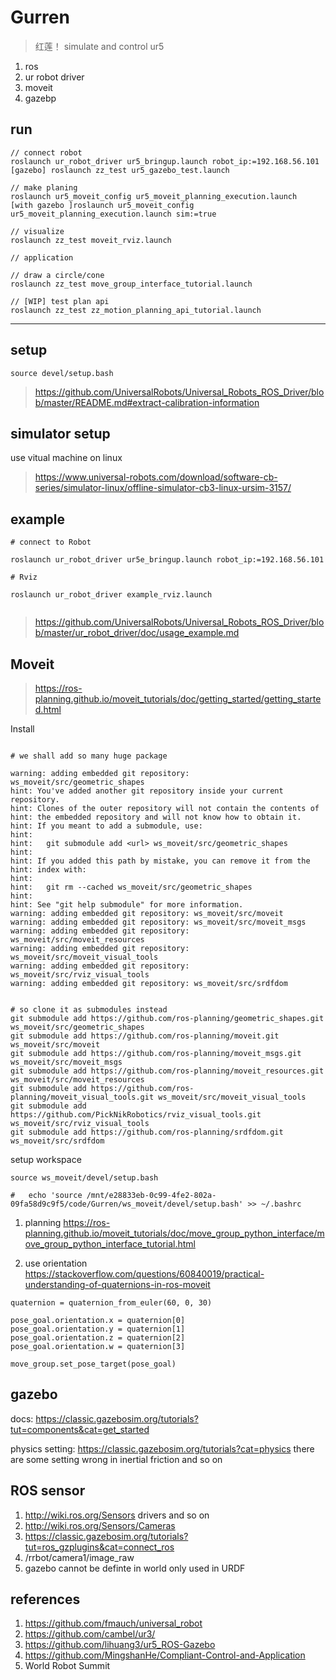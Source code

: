 # Gurren 

> 红莲！ simulate and control ur5

 1. ros 
 2. ur robot driver
 3. moveit 
 4. gazebp

## run


```
// connect robot
roslaunch ur_robot_driver ur5_bringup.launch robot_ip:=192.168.56.101
[gazebo] roslaunch zz_test ur5_gazebo_test.launch

// make planing
roslaunch ur5_moveit_config ur5_moveit_planning_execution.launch
[with gazebo ]roslaunch ur5_moveit_config ur5_moveit_planning_execution.launch sim:=true

// visualize
roslaunch zz_test moveit_rviz.launch 

// application

// draw a circle/cone
roslaunch zz_test move_group_interface_tutorial.launch 

// [WIP] test plan api
roslaunch zz_test zz_motion_planning_api_tutorial.launch

```


------------------

## setup 

```
source devel/setup.bash
```
> https://github.com/UniversalRobots/Universal_Robots_ROS_Driver/blob/master/README.md#extract-calibration-information


## simulator setup 

use vitual machine on linux 

> https://www.universal-robots.com/download/software-cb-series/simulator-linux/offline-simulator-cb3-linux-ursim-3157/

## example
```
# connect to Robot

roslaunch ur_robot_driver ur5e_bringup.launch robot_ip:=192.168.56.101

# Rviz

roslaunch ur_robot_driver example_rviz.launch


```

> https://github.com/UniversalRobots/Universal_Robots_ROS_Driver/blob/master/ur_robot_driver/doc/usage_example.md


## Moveit 

> https://ros-planning.github.io/moveit_tutorials/doc/getting_started/getting_started.html


Install 

```

# we shall add so many huge package 

warning: adding embedded git repository: ws_moveit/src/geometric_shapes
hint: You've added another git repository inside your current repository.
hint: Clones of the outer repository will not contain the contents of
hint: the embedded repository and will not know how to obtain it.
hint: If you meant to add a submodule, use:
hint: 
hint:   git submodule add <url> ws_moveit/src/geometric_shapes
hint: 
hint: If you added this path by mistake, you can remove it from the
hint: index with:
hint: 
hint:   git rm --cached ws_moveit/src/geometric_shapes
hint: 
hint: See "git help submodule" for more information.
warning: adding embedded git repository: ws_moveit/src/moveit
warning: adding embedded git repository: ws_moveit/src/moveit_msgs
warning: adding embedded git repository: ws_moveit/src/moveit_resources
warning: adding embedded git repository: ws_moveit/src/moveit_visual_tools
warning: adding embedded git repository: ws_moveit/src/rviz_visual_tools
warning: adding embedded git repository: ws_moveit/src/srdfdom


# so clone it as submodules instead
git submodule add https://github.com/ros-planning/geometric_shapes.git ws_moveit/src/geometric_shapes
git submodule add https://github.com/ros-planning/moveit.git ws_moveit/src/moveit
git submodule add https://github.com/ros-planning/moveit_msgs.git ws_moveit/src/moveit_msgs
git submodule add https://github.com/ros-planning/moveit_resources.git ws_moveit/src/moveit_resources
git submodule add https://github.com/ros-planning/moveit_visual_tools.git ws_moveit/src/moveit_visual_tools
git submodule add https://github.com/PickNikRobotics/rviz_visual_tools.git ws_moveit/src/rviz_visual_tools
git submodule add https://github.com/ros-planning/srdfdom.git ws_moveit/src/srdfdom

```

setup workspace

```
source ws_moveit/devel/setup.bash

#   echo 'source /mnt/e28833eb-0c99-4fe2-802a-09fa58d9c9f5/code/Gurren/ws_moveit/devel/setup.bash' >> ~/.bashrc
```


1. planning https://ros-planning.github.io/moveit_tutorials/doc/move_group_python_interface/move_group_python_interface_tutorial.html

2. use orientation
https://stackoverflow.com/questions/60840019/practical-understanding-of-quaternions-in-ros-moveit

```
quaternion = quaternion_from_euler(60, 0, 30)

pose_goal.orientation.x = quaternion[0]
pose_goal.orientation.y = quaternion[1]
pose_goal.orientation.z = quaternion[2]
pose_goal.orientation.w = quaternion[3]

move_group.set_pose_target(pose_goal)
```


## gazebo

docs:
https://classic.gazebosim.org/tutorials?tut=components&cat=get_started

physics setting: 
https://classic.gazebosim.org/tutorials?cat=physics
there are some setting wrong in inertial friction and so on

## ROS sensor 

1. http://wiki.ros.org/Sensors drivers and so on
2. http://wiki.ros.org/Sensors/Cameras 
3. https://classic.gazebosim.org/tutorials?tut=ros_gzplugins&cat=connect_ros 
4. /rrbot/camera1/image_raw
5. gazebo cannot be definte in world only used in URDF

## references

1. https://github.com/fmauch/universal_robot
2. https://github.com/cambel/ur3/
3. https://github.com/lihuang3/ur5_ROS-Gazebo
4. https://github.com/MingshanHe/Compliant-Control-and-Application
5.  World Robot Summit 